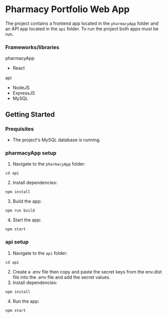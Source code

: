 # Pharmacy Portfolio Web App
The project contains a frontend app located in the `pharmacyApp` folder and an API app located in the `api` folder. To run the project both apps must be run.
### Frameworks/libraries
pharmacyApp
- React

api
- NodeJS
- ExpressJS
- MySQL


## Getting Started

### Prequisites
- The project's MySQL database is running.

### pharmacyApp setup
1. Navigate to the `pharmacyApp` folder:
```
cd api
```
2. Install dependencies:
```
npm install
```
3. Build the app:
```
npm run build
```
4. Start the app:
```
npm start
``` 

### api setup
1. Navigate to the `api` folder:
```
cd api
```
2. Create a .env file then copy and paste the secret keys from the env.dist file into the .env file and add the secret values.
3. Install dependencies:
```
npm install
```
4. Run the app:
```
npm start
``` 

